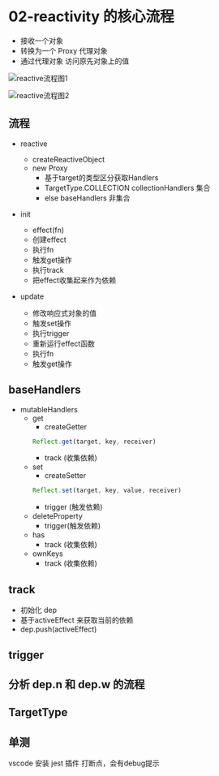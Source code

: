 # 02-reactivity 的核心流程 

- 接收一个对象
- 转换为一个 Proxy 代理对象
- 通过代理对象 访问原先对象上的值

![reactive流程图1](/mini-vue3/reactive流程图1.png)

![reactive流程图2](/mini-vue3/reactive流程图2.png)


## 流程

- reactive
  - createReactiveObject
  - new Proxy
    - 基于target的类型区分获取Handlers
    - TargetType.COLLECTION collectionHandlers 集合
    - else baseHandlers 非集合

- init
  - effect(fn)
  - 创建effect
  - 执行fn
  - 触发get操作
  - 执行track
  - 把effect收集起来作为依赖

- update
  - 修改响应式对象的值
  - 触发set操作
  - 执行trigger
  - 重新运行effect函数
  - 执行fn
  - 触发get操作

## baseHandlers

- mutableHandlers
  - get
    - createGetter
    ```js
    Reflect.get(target, key, receiver)
    ```
    - track (收集依赖)
  - set
    - createSetter
    ```js
    Reflect.set(target, key, value, receiver)
    ```
    - trigger (触发依赖)
  - deleteProperty
    - trigger(触发依赖)
  - has
    - track (收集依赖)
  - ownKeys
    - track (收集依赖)

## track

- 初始化 dep
- 基于activeEffect 来获取当前的依赖
- dep.push(activeEffect)

## trigger

## 分析 dep.n 和 dep.w 的流程

## TargetType


## 单测

vscode 安装 jest 插件
打断点，会有debug提示